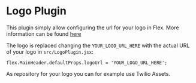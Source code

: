 # Logo Plugin

This plugin simply allow configuring the url for your logo in Flex. More information can be found [here](https://www.twilio.com/docs/flex/ui/configuration#mainheader)



The logo is replaced changing the `YOUR_LOGO_URL_HERE` with the actual URL of your logo in `src/LogoPlugin.jsx`: 
```
flex.MainHeader.defaultProps.logoUrl = 'YOUR_LOGO_URL_HERE';
```
As repository for your logo you can for example use Twilio Assets. 